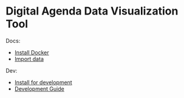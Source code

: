 # Digital Agenda Data Visualization Tool

Docs:

 - [Install Docker](docs/install_docker.md)
 - [Import data](docs/import.md)

Dev:

 - [Install for development](docs/install_develop.md)
 - [Development Guide](./docs/development_guide.md)

